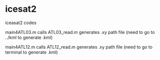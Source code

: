 # icesat2

iceasat2 codes

main4ATL03.m calls ATL03_read.m
               generates .xy path file (need to go to ../kml to generate .kml)

main4ATL12.m calls ATL12_read.m
               generates .xy path file (need to go to terminal to generate .kml)

